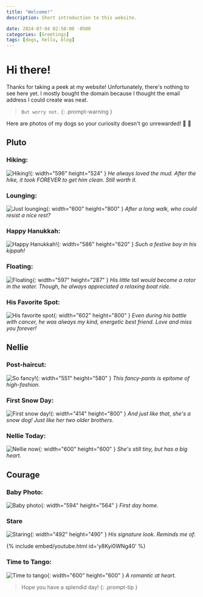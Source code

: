 ```yaml
---
title: "Welcome!"
description: Short introduction to this website.

date: 2024-07-04 02:58:00 -0500
categories: [Greetings]
tags: [dogs, hello, blog]
---
```


# Hi there!
 Thanks for taking a peek at my website! Unfortunately, there's nothing to see here yet. I mostly bought the domain because I thought the email address I could create was neat. 


> `But worry not.`
{: .prompt-warning } 

Here are photos of my dogs so your curiosity doesn't go unrewarded! 🙂 🐶


## Pluto

### Hiking:
![Hiking!](Images/07042024/PlutoHike.png){: width="596" height="524" }
_He always loved the mud. After the hike, it took FOREVER to get him clean. Still worth it._

### Lounging:
![Just lounging](Images/07042024/PlutoCouch.png){: width="600" height="800" }
_After a long walk, who could resist a nice rest?_

### Happy Hanukkah:
![Happy Hanukkah!](Images/07042024/PlutoKippah.png){: width="586" height="620" }
_Such a festive boy in his kippah!_

### Floating:
![Floating](Images/07042024/PlutoPool.png){: width="597" height="287" }
_His little tail would become a rotor in the water. Though, he always appreciated a relaxing boat ride._

### His Favorite Spot:
![His favorite spot](Images/07042024/PlutoGrass.png){: width="602" height="800" }
_Even during his battle with cancer, he was always my kind, energetic best friend. Love and miss you forever!_

## Nellie

### Post-haircut:
![So fancy!](Images/07042024/NellieCar.png){: width="551" height="580" }
_This fancy-pants is epitome of high-fashion._

### First Snow Day:
![First snow day!](Images/07042024/NellieSnow.png){: width="414" height="800" }
_And just like that, she's a snow dog! Just like her two older brothers._

### Nellie Today:
![Nellie now](Images/07042024/NellieNow.png){: width="600" height="600" }
_She's still tiny, but has a big heart._

## Courage

### Baby Photo:
![Baby photo](Images/07042024/CourageBaby.png){: width="594" height="564" }
_First day home._

### Stare
![Staring](Images/07042024/CourageStare.png){: width="492" height="490" }
_His signature look. Reminds me of:_

{% include embed/youtube.html id='y8Kyi0WNg40' %}

### Time to Tango:
![Time to tango](Images/07042024/CourageFlower.png){: width="600" height="600" }
_A romantic at heart._



> Hope you have a splendid day!
{: .prompt-tip } 


























